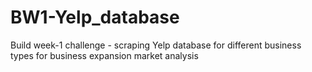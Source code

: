# BW1-Yelp_database
Build week-1 challenge  - scraping Yelp database for different business types for business expansion market analysis

